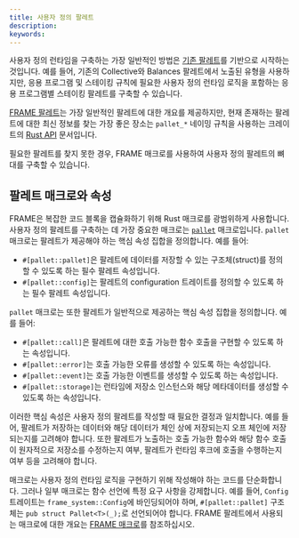 ```yaml
---
title: 사용자 정의 팔레트
description:
keywords:
---
```


사용자 정의 런타임을 구축하는 가장 일반적인 방법은 [기존 팔레트](/reference/frame-pallets/)를 기반으로 시작하는 것입니다.
예를 들어, 기존의 Collective와 Balances 팔레트에서 노출된 유형을 사용하지만, 응용 프로그램 및 스테이킹 규칙에 필요한 사용자 정의 런타임 로직을 포함하는 응용 프로그램별 스테이킹 팔레트를 구축할 수 있습니다.

[FRAME 팔레트](/reference/frame-pallets)는 가장 일반적인 팔레트에 대한 개요를 제공하지만, 현재 존재하는 팔레트에 대한 최신 정보를 찾는 가장 좋은 장소는 `pallet_*` 네이밍 규칙을 사용하는 크레이트의 [Rust API](/reference/rust-api/) 문서입니다.

필요한 팔레트를 찾지 못한 경우, FRAME 매크로를 사용하여 사용자 정의 팔레트의 뼈대를 구축할 수 있습니다.

## 팔레트 매크로와 속성

FRAME은 복잡한 코드 블록을 캡슐화하기 위해 Rust 매크로를 광범위하게 사용합니다.
사용자 정의 팔레트를 구축하는 데 가장 중요한 매크로는 [`pallet`](https://paritytech.github.io/substrate/master/frame_support/attr.pallet.html) 매크로입니다.
`pallet` 매크로는 팔레트가 제공해야 하는 핵심 속성 집합을 정의합니다.
예를 들어:

- `#[pallet::pallet]`은 팔레트에 데이터를 저장할 수 있는 구조체(struct)를 정의할 수 있도록 하는 필수 팔레트 속성입니다.
- `#[pallet::config]`는 팔레트의 configuration 트레이트를 정의할 수 있도록 하는 필수 팔레트 속성입니다.

`pallet` 매크로는 또한 팔레트가 일반적으로 제공하는 핵심 속성 집합을 정의합니다.
예를 들어:

- `#[pallet::call]`은 팔레트에 대한 호출 가능한 함수 호출을 구현할 수 있도록 하는 속성입니다.
- `#[pallet::error]`는 호출 가능한 오류를 생성할 수 있도록 하는 속성입니다.
- `#[pallet::event]`는 호출 가능한 이벤트를 생성할 수 있도록 하는 속성입니다.
- `#[pallet::storage]`는 런타임에 저장소 인스턴스와 해당 메타데이터를 생성할 수 있도록 하는 속성입니다.

이러한 핵심 속성은 사용자 정의 팔레트를 작성할 때 필요한 결정과 일치합니다.
예를 들어, 팔레트가 저장하는 데이터와 해당 데이터가 체인 상에 저장되는지 오프 체인에 저장되는지를 고려해야 합니다.
또한 팔레트가 노출하는 호출 가능한 함수와 해당 함수 호출이 원자적으로 저장소를 수정하는지 여부, 팔레트가 런타임 후크에 호출을 수행하는지 여부 등을 고려해야 합니다.

매크로는 사용자 정의 런타임 로직을 구현하기 위해 작성해야 하는 코드를 단순화합니다.
그러나 일부 매크로는 함수 선언에 특정 요구 사항을 강제합니다.
예를 들어, `Config` 트레이트는 `frame_system::Config`에 바인딩되어야 하며, `#[pallet::pallet]` 구조체는 `pub struct Pallet<T>(_);`로 선언되어야 합니다.
FRAME 팔레트에서 사용되는 매크로에 대한 개요는 [FRAME 매크로](/reference/frame-macros/)를 참조하십시오.

<!-- ## 유용한 FRAME 트레이트

- Pallet Origin
- Origins: EnsureOrigin, EnsureOneOf
  ...

## 런타임 구현

팔레트를 작성하고 런타임에 구현하는 것은 서로 밀접하게 관련되어 있습니다.
팔레트의 `Config` 트레이트는 `Runtime`에 구현되며, 이는 `construct_runtime` 매크로에서 구현된 모든 팔레트를 컴파일하는 데 사용되는 특수한 구조체입니다.

- [`parameter_types`](https://paritytech.github.io/substrate/master/frame_support/macro.parameter_types.html) 및 [`ord_parameter_types`](https://paritytech.github.io/substrate/master/frame_support/macro.ord_parameter_types.html) 매크로는 구성 가능한 팔레트 상수에 값을 전달하는 데 유용합니다.
- [기타 고려 사항, 예를 들어 no_std]
- 최소한의 런타임 참조
- 사이드 체인 아키텍처 참조
- API 엔드포인트: on_initialize, off_chain workers ?

기본 및 중급 사용 설명서로 연결되는 내용을 작성하십시오. -->